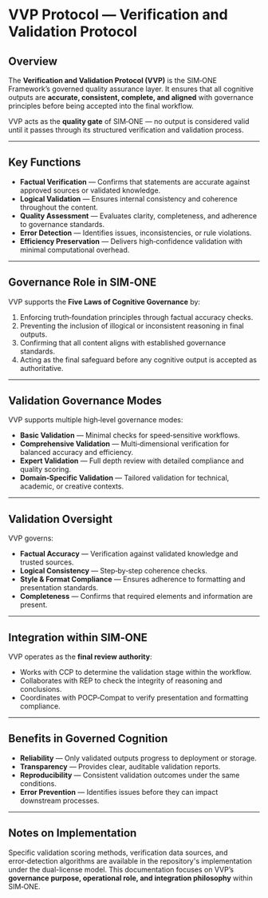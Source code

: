 # VVP Protocol — Verification and Validation Protocol

## Overview

The **Verification and Validation Protocol (VVP)** is the SIM‑ONE Framework’s governed quality assurance layer.
It ensures that all cognitive outputs are **accurate, consistent, complete, and aligned** with governance principles before being accepted into the final workflow.

VVP acts as the **quality gate** of SIM‑ONE — no output is considered valid until it passes through its structured verification and validation process.

---

## Key Functions

* **Factual Verification** — Confirms that statements are accurate against approved sources or validated knowledge.
* **Logical Validation** — Ensures internal consistency and coherence throughout the content.
* **Quality Assessment** — Evaluates clarity, completeness, and adherence to governance standards.
* **Error Detection** — Identifies issues, inconsistencies, or rule violations.
* **Efficiency Preservation** — Delivers high‑confidence validation with minimal computational overhead.

---

## Governance Role in SIM‑ONE

VVP supports the **Five Laws of Cognitive Governance** by:

1. Enforcing truth‑foundation principles through factual accuracy checks.
2. Preventing the inclusion of illogical or inconsistent reasoning in final outputs.
3. Confirming that all content aligns with established governance standards.
4. Acting as the final safeguard before any cognitive output is accepted as authoritative.

---

## Validation Governance Modes

VVP supports multiple high‑level governance modes:

* **Basic Validation** — Minimal checks for speed‑sensitive workflows.
* **Comprehensive Validation** — Multi‑dimensional verification for balanced accuracy and efficiency.
* **Expert Validation** — Full depth review with detailed compliance and quality scoring.
* **Domain‑Specific Validation** — Tailored validation for technical, academic, or creative contexts.

---

## Validation Oversight

VVP governs:

* **Factual Accuracy** — Verification against validated knowledge and trusted sources.
* **Logical Consistency** — Step‑by‑step coherence checks.
* **Style & Format Compliance** — Ensures adherence to formatting and presentation standards.
* **Completeness** — Confirms that required elements and information are present.

---

## Integration within SIM‑ONE

VVP operates as the **final review authority**:

* Works with CCP to determine the validation stage within the workflow.
* Collaborates with REP to check the integrity of reasoning and conclusions.
* Coordinates with POCP‑Compat to verify presentation and formatting compliance.

---

## Benefits in Governed Cognition

* **Reliability** — Only validated outputs progress to deployment or storage.
* **Transparency** — Provides clear, auditable validation reports.
* **Reproducibility** — Consistent validation outcomes under the same conditions.
* **Error Prevention** — Identifies issues before they can impact downstream processes.

---

## Notes on Implementation

Specific validation scoring methods, verification data sources, and error‑detection algorithms are available in the repository's implementation under the dual-license model.
This documentation focuses on VVP’s **governance purpose, operational role, and integration philosophy** within SIM‑ONE.
